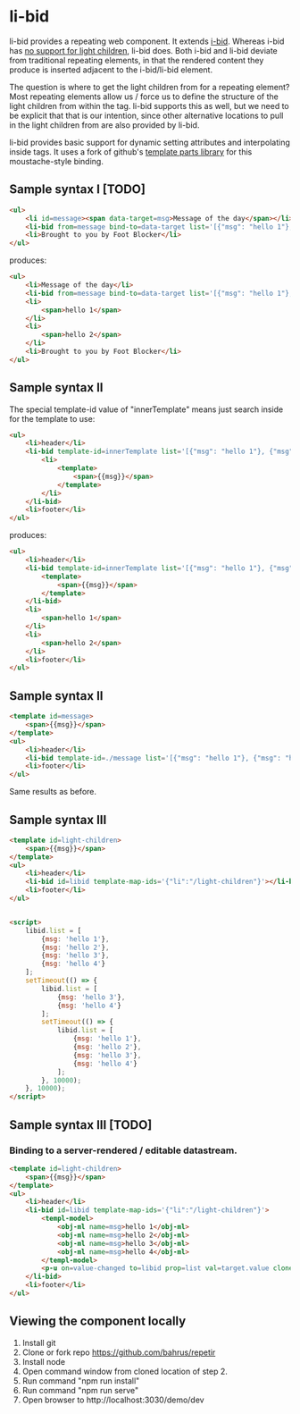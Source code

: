 # li-bid

li-bid provides a repeating web component.  It extends [i-bid](https://github.com/bahrus/ib-id).  Whereas i-bid has [no support for light children](https://github.com/bahrus/ib-id#what-if-i-want-to-repeat-some-web-components-that-require-non-shadow-light-children), li-bid does.  Both i-bid and li-bid deviate from traditional repeating elements, in that the rendered content they produce is inserted adjacent to the i-bid/li-bid element.

The question is where to get the light children from for a repeating element?  Most repeating elements allow us / force us to define the structure of the light children from within the tag.  li-bid supports this as well, but we need to be explicit that that is our intention, since other alternative locations to pull in the light children from are also provided by li-bid.

li-bid provides basic support for dynamic setting attributes and interpolating inside tags.  It uses a fork of github's [template parts library](https://github.com/github/template-parts/) for this moustache-style binding.

## Sample syntax I [TODO]

```html
<ul>
    <li id=message><span data-target=msg>Message of the day</span></li>
    <li-bid from=message bind-to=data-target list='[{"msg": "hello 1"}, {"msg": "hello 2"}]'></li-bid>
    <li>Brought to you by Foot Blocker</li>
</ul>
```

produces:

```html
<ul>
    <li>Message of the day</li>
    <li-bid from=message bind-to=data-target list='[{"msg": "hello 1"}, {"msg": "hello 2"}]' style="display:none;"></li-bid>
    <li>
        <span>hello 1</span>
    </li>
    <li>
        <span>hello 2</span>
    </li>    
    <li>Brought to you by Foot Blocker</li>
</ul>
```

## Sample syntax II

The special template-id value of "innerTemplate" means just search inside for the template to use:

```html
<ul>
    <li>header</li>
    <li-bid template-id=innerTemplate list='[{"msg": "hello 1"}, {"msg": "hello 2"}]'>
        <li>
            <template>
                <span>{{msg}}</span>
            </template>
        </li>
    </li-bid>
    <li>footer</li>
</ul>
```

produces:

```html
<ul>
    <li>header</li>
    <li-bid template-id=innerTemplate list='[{"msg": "hello 1"}, {"msg": "hello 2"}]' style="display:none;">
        <template>
            <span>{{msg}}</span>
        </template>
    </li-bid>
    <li>
        <span>hello 1</span>
    </li>
    <li>
        <span>hello 2</span>
    </li>    
    <li>footer</li>
</ul>
```

## Sample syntax II

```html
<template id=message>
    <span>{{msg}}</span>
</template>
<ul>
    <li>header</li>
    <li-bid template-id=./message list='[{"msg": "hello 1"}, {"msg": "hello 2"}]'></li-bid>
    <li>footer</li>
</ul>
```

Same results as before.

## Sample syntax III

```html
<template id=light-children>
    <span>{{msg}}</span>
</template>
<ul>
    <li>header</li>
    <li-bid id=libid template-map-ids='{"li":"/light-children"}'></li-bid>
    <li>footer</li>
</ul>


<script>
    libid.list = [
        {msg: 'hello 1'},
        {msg: 'hello 2'},
        {msg: 'hello 3'},
        {msg: 'hello 4'}
    ];
    setTimeout(() => {
        libid.list = [
            {msg: 'hello 3'},
            {msg: 'hello 4'}
        ];
        setTimeout(() => {
            libid.list = [
                {msg: 'hello 1'},
                {msg: 'hello 2'},
                {msg: 'hello 3'},
                {msg: 'hello 4'}
            ];
        }, 10000);
    }, 10000);
</script>
```

## Sample syntax III [TODO]

### Binding to a server-rendered / editable datastream.

```html
<template id=light-children>
    <span>{{msg}}</span>
</template>
<ul>
    <li>header</li>
    <li-bid id=libid template-map-ids='{"li":"/light-children"}'>
        <templ-model>
            <obj-ml name=msg>hello 1</obj-ml>
            <obj-ml name=msg>hello 2</obj-ml>
            <obj-ml name=msg>hello 3</obj-ml>
            <obj-ml name=msg>hello 4</obj-ml>
        </templ-model>
        <p-u on=value-changed to=libid prop=list val=target.value clone></p-u>
    </li-bid>
    <li>footer</li>
</ul>
```


## Viewing the component locally

1.  Install git
2.  Clone or fork repo https://github.com/bahrus/repetir
3.  Install node
4.  Open command window from cloned location of step 2.
5.  Run command "npm run install"
6.  Run command "npm run serve"
7.  Open browser to http://localhost:3030/demo/dev

